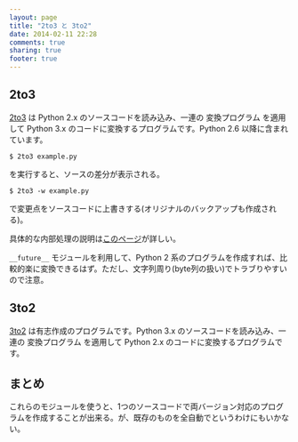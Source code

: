 ```yaml
---
layout: page
title: "2to3 と 3to2"
date: 2014-02-11 22:28
comments: true
sharing: true
footer: true
---
```


## 2to3
[2to3](http://docs.python.jp/3.3/library/2to3.html#module-lib2to3) は Python 2.x のソースコードを読み込み、一連の 変換プログラム を適用して Python 3.x のコードに変換するプログラムです。Python 2.6 以降に含まれています。

```
$ 2to3 example.py
```

を実行すると、ソースの差分が表示される。

```
$ 2to3 -w example.py
```

で変更点をソースコードに上書きする(オリジナルのバックアップも作成される)。

具体的な内部処理の説明は[このページ](http://docs.python.jp/2.7/library/2to3.html)が詳しい。

`__future__` モジュールを利用して、Python 2 系のプログラムを作成すれば、比較的楽に変換できるはず。ただし、文字列周り(byte列の扱い)でトラブりやすいので注意。

## 3to2
[3to2](https://bitbucket.org/amentajo/lib3to2/overview) は有志作成のプログラムです。Python 3.x のソースコードを読み込み、一連の 変換プログラム を適用して Python 2.x のコードに変換するプログラムです。

## まとめ
これらのモジュールを使うと、1つのソースコードで両バージョン対応のプログラムを作成することが出来る。が、既存のものを全自動でというわけにもいかない。